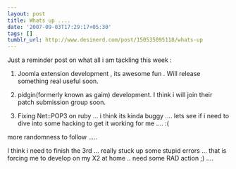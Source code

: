 ```yaml
---
layout: post
title: Whats up ....
date: '2007-09-03T17:29:17+05:30'
tags: []
tumblr_url: http://www.desinerd.com/post/150535095118/whats-up
---
```

Just a reminder post on what all i am tackling this week :

1. Joomla extension development , its awesome fun . Will release something real useful soon.

2. pidgin(formerly known as gaim) development. I think i will join their patch submission group soon.

3. Fixing Net::POP3 on ruby … i think its kinda buggy …. lets see if i need to dive into some hacking to get it working for me …. :(

more randomness to follow …..

I think i need to finish the 3rd … really stuck up some stupid errors … that is forcing me to develop on my X2 at home .. need some RAD action ;) ….
